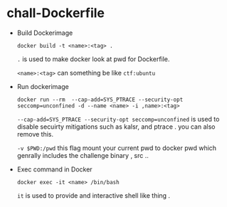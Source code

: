 # chall-Dockerfile

* Build Dockerimage

   `docker build -t <name>:<tag> .`
   
   `.` is used to make docker look at pwd for Dockerfile.
   
   `<name>:<tag>` can something be like `ctf:ubuntu`
* Run dockerimage 

  `docker run --rm  --cap-add=SYS_PTRACE --security-opt seccomp=unconfined -d --name <name> -i ,name>:<tag>`
  
  `--cap-add=SYS_PTRACE --security-opt seccomp=unconfined` is used to disable secuirty mitigations such as kalsr, and ptrace . you can also remove this.
  
  `-v $PWD:/pwd` this flag mount your current pwd to docker pwd which genrally includes the challenge binary , src ..
  
* Exec command in Docker

  `docker exec -it <name> /bin/bash`
  
  `it` is used to provide and interactive shell like thing .
